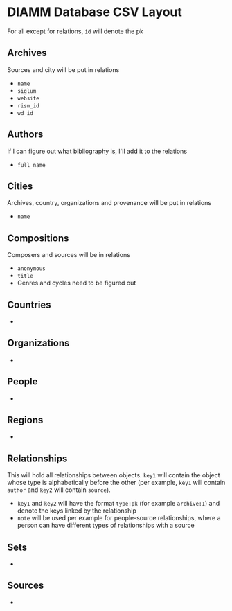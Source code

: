 # DIAMM Database CSV Layout

For all except for relations, `id` will denote the pk

## Archives

Sources and city will be put in relations

- `name`
- `siglum`
- `website`
- `rism_id`
- `wd_id`

## Authors

If I can figure out what bibliography is, I'll add it to the relations

- `full_name`

## Cities

Archives, country, organizations and provenance will be put in relations

- `name`

## Compositions

Composers and sources will be in relations

- `anonymous`
- `title`
- Genres and cycles need to be figured out

## Countries

-

## Organizations

-

## People

-

## Regions

-

## Relationships

This will hold all relationships between objects. `key1` will contain the object whose type is alphabetically before the other (per example, `key1` will contain `author` and `key2` will contain `source`).

- `key1` and `key2` will have the format `type:pk` (for example `archive:1`) and denote the keys linked by the relationship
- `note` will be used per example for people-source relationships, where a person can have different types of relationships with a source

## Sets

-

## Sources

-
